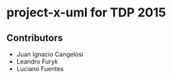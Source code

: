 # project-x-uml for TDP 2015 #

## Contributors ##

* Juan Ignacio Cangelosi
* Leandro Furyk
* Luciano Fuentes 
